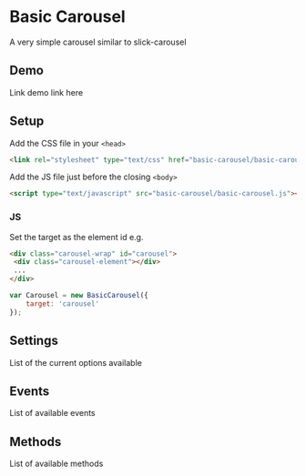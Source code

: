 # Basic Carousel

A very simple carousel similar to slick-carousel


## Demo

Link demo link here

## Setup

 Add the CSS file in your `<head>`
 
```html
<link rel="stylesheet" type="text/css" href="basic-carousel/basic-carousel.css">
```

Add the JS file just before the closing ```<body>```

```html
<script type="text/javascript" src="basic-carousel/basic-carousel.js"></script>
```
### JS

Set the target as the element id e.g.
```html
<div class="carousel-wrap" id="carousel">
 <div class="carousel-element"></div>
 ...
</div>
```

```javascript
var Carousel = new BasicCarousel({
    target: 'carousel'
});
```

## Settings

List of the current options available

## Events

List of available events

## Methods

List of available methods
